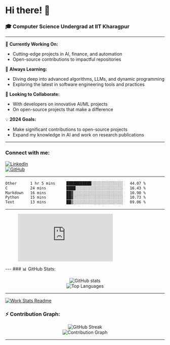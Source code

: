 # Hi there! 👋

### 🎓 Computer Science Undergrad at IIT Kharagpur

---

🔭 **Currently Working On:**  
- Cutting-edge projects in AI, finance, and automation  
- Open-source contributions to impactful repositories

🌱 **Always Learning:**  
- Diving deep into advanced algorithms, LLMs, and dynamic programming  
- Exploring the latest in software engineering tools and practices

👯 **Looking to Collaborate:**  
- With developers on innovative AI/ML projects  
- On open-source projects that make a difference

💡 **2024 Goals:**  
- Make significant contributions to open-source projects  
- Expand my knowledge in AI and work on research publications

---

### Connect with me:

[![LinkedIn](https://img.shields.io/badge/LinkedIn-0077B5?style=for-the-badge&logo=linkedin&logoColor=white)](https://www.linkedin.com/in/sesidadi)  
[![GitHub](https://img.shields.io/badge/GitHub-181717?style=for-the-badge&logo=github&logoColor=white)](https://github.com/sesiii)

---
<!--START_SECTION:waka-->

```txt
Other      1 hr 5 mins     ███████████░░░░░░░░░░░░░░   44.07 %
C          24 mins         ████░░░░░░░░░░░░░░░░░░░░░   16.43 %
Markdown   16 mins         ██▓░░░░░░░░░░░░░░░░░░░░░░   10.90 %
Python     15 mins         ██▓░░░░░░░░░░░░░░░░░░░░░░   10.73 %
Text       13 mins         ██▒░░░░░░░░░░░░░░░░░░░░░░   09.06 %
```

<!--END_SECTION:waka-->
---
<figure><embed src="https://wakatime.com/share/@81d5e6c4-c575-43e6-9a9e-85ed25517f53/42cf003a-18dd-42ef-bded-df01146821f2.svg"></embed></figure>
---
### 📊 GitHub Stats:

<p align="center">
  <img src="https://github-readme-stats.vercel.app/api?username=sesiii&show_icons=true&theme=radical" alt="GitHub stats" />
  <br />
  <img src="https://github-readme-stats.vercel.app/api/top-langs/?username=sesiii&layout=compact&hide_border=true&theme=radical" alt="Top Languages" />
</p>

---
[![Work Stats Readme](https://github.com/sesiii/sesiii/actions/workflows/main.yml/badge.svg)](https://github.com/sesiii/sesiii/actions/workflows/main.yml)

### ⚡ Contribution Graph:

<p align="center">
  <img src="https://github-readme-streak-stats.herokuapp.com/?user=sesiii&theme=radical" alt="GitHub Streak" />
  <br />
  <img src="https://activity-graph.herokuapp.com/graph?username=sesiii&theme=radical" alt="Contribution Graph" />
</p>

---

